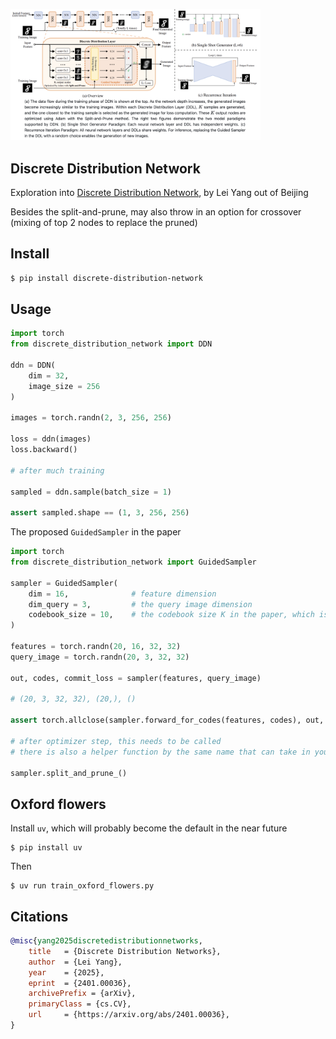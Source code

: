 <img src="./ddn.png" width="400px"></img>

## Discrete Distribution Network

Exploration into [Discrete Distribution Network](https://discrete-distribution-networks.github.io/), by Lei Yang out of Beijing

Besides the split-and-prune, may also throw in an option for crossover (mixing of top 2 nodes to replace the pruned)

## Install

```bash
$ pip install discrete-distribution-network
```

## Usage

```python
import torch
from discrete_distribution_network import DDN

ddn = DDN(
    dim = 32,
    image_size = 256
)

images = torch.randn(2, 3, 256, 256)

loss = ddn(images)
loss.backward()

# after much training

sampled = ddn.sample(batch_size = 1)

assert sampled.shape == (1, 3, 256, 256)
```

The proposed `GuidedSampler` in the paper

```python
import torch
from discrete_distribution_network import GuidedSampler

sampler = GuidedSampler(
    dim = 16,              # feature dimension
    dim_query = 3,         # the query image dimension
    codebook_size = 10,    # the codebook size K in the paper, which is K separate projections of the features, which is then measured distance wise to the query image guide
)

features = torch.randn(20, 16, 32, 32)
query_image = torch.randn(20, 3, 32, 32)

out, codes, commit_loss = sampler(features, query_image)

# (20, 3, 32, 32), (20,), ()

assert torch.allclose(sampler.forward_for_codes(features, codes), out, atol = 1e-5)

# after optimizer step, this needs to be called
# there is also a helper function by the same name that can take in your module and will invoke all of the guided samplers

sampler.split_and_prune_()
```

## Oxford flowers

Install `uv`, which will probably become the default in the near future

```shell
$ pip install uv
```

Then

```shell
$ uv run train_oxford_flowers.py
```

## Citations

```bibtex
@misc{yang2025discretedistributionnetworks,
    title   = {Discrete Distribution Networks}, 
    author  = {Lei Yang},
    year    = {2025},
    eprint  = {2401.00036},
    archivePrefix = {arXiv},
    primaryClass = {cs.CV},
    url     = {https://arxiv.org/abs/2401.00036}, 
}
```
